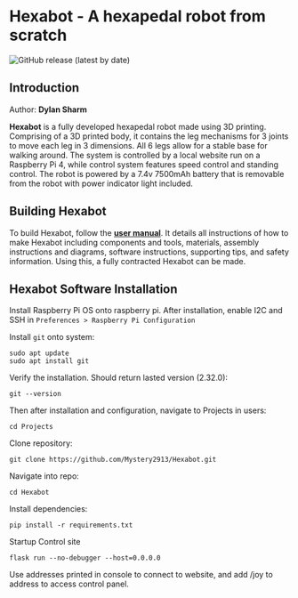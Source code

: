 # Hexabot - A hexapedal robot from scratch
![GitHub release (latest by date)](https://img.shields.io/github/v/release/Mystery2913/Hexabot)

## Introduction
Author: **Dylan Sharm**

**Hexabot** is a fully developed hexapedal robot made using 3D printing. Comprising of a 3D printed body, it contains the leg mechanisms for 3 joints to move each leg in 3 dimensions. All 6 legs allow for a stable base for walking around. The system is controlled by a local website run on a Raspberry Pi 4, while control system features speed control and standing control. The robot is powered by a 7.4v 7500mAh battery that is removable from the robot with power indicator light included.

## Building Hexabot
To build Hexabot, follow the **[user manual](hexabot-user-manual.pdf)**. It details all instructions of how to make Hexabot including components and tools, materials, assembly instructions and diagrams, software instructions, supporting tips, and safety information. Using this, a fully contracted Hexabot can be made.

## Hexabot Software Installation
Install Raspberry Pi OS onto raspberry pi. After installation, enable I2C and SSH in `Preferences > Raspberry Pi Configuration`

Install `git` onto system:
```
sudo apt update
sudo apt install git
```
Verify the installation. Should return lasted version (2.32.0):
```
git --version
```
Then after installation and configuration, navigate to Projects in users:
```
cd Projects
```
Clone repository:
```
git clone https://github.com/Mystery2913/Hexabot.git
```
Navigate into repo:
```
cd Hexabot
```
Install dependencies:
```
pip install -r requirements.txt
```
Startup Control site
```
flask run --no-debugger --host=0.0.0.0
```
Use addresses printed in console to connect to website, and add /joy to address to access control panel.